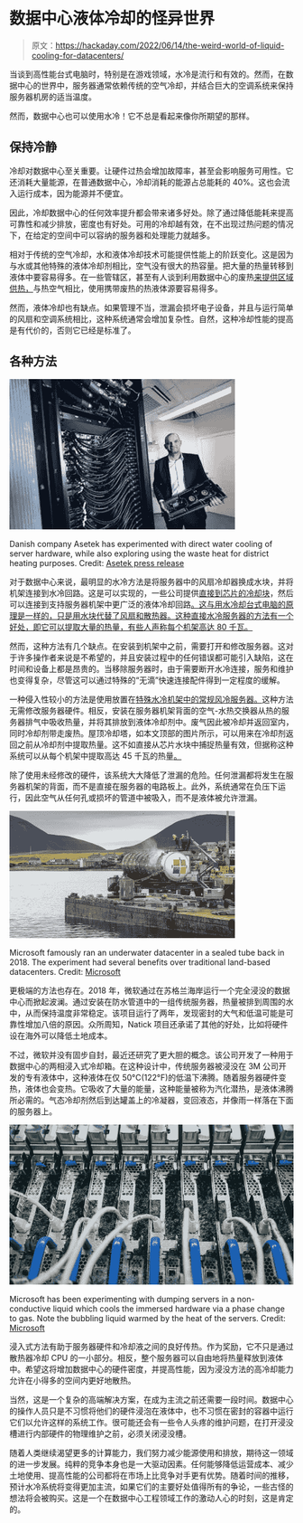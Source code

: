# 数据中心液体冷却的怪异世界

> 原文：<https://hackaday.com/2022/06/14/the-weird-world-of-liquid-cooling-for-datacenters/>

当谈到高性能台式电脑时，特别是在游戏领域，水冷是流行和有效的。然而，在数据中心的世界中，服务器通常依赖传统的空气冷却，并结合巨大的空调系统来保持服务器机房的适当温度。

然而，数据中心也可以使用水冷！它不总是看起来像你所期望的那样。

## 保持冷静

冷却对数据中心至关重要。让硬件过热会增加故障率，甚至会影响服务可用性。它还消耗大量能源，在普通数据中心，冷却消耗的能源占总能耗的 40%。这也会流入运行成本，因为能源并不便宜。

因此，冷却数据中心的任何效率提升都会带来诸多好处。除了通过降低能耗来提高可靠性和减少排放，密度也有好处。可用的冷却越有效，在不出现过热问题的情况下，在给定的空间中可以容纳的服务器和处理能力就越多。

相对于传统的空气冷却，水和液体冷却技术可能提供性能上的阶跃变化。这是因为与水或其他特殊的液体冷却剂相比，空气没有很大的热容量。把大量的热量转移到液体中要容易得多。在一些管辖区，甚至有人谈到利用数据中心的废热[来提供区域供热，](https://www.asetek.com/liquid-cooling/data-center/energy-savings-technology/q-a-with-andre/)与热空气相比，使用携带废热的热液体源要容易得多。

然而，液体冷却也有缺点。如果管理不当，泄漏会损坏电子设备，并且与运行简单的风扇和空调系统相比，这种系统通常会增加复杂性。自然，这种冷却性能的提高是有代价的，否则它已经是标准了。

## 各种方法

![](img/2ee39aed009e9361fb76384268f2b4e3.png)

Danish company Asetek has experimented with direct water cooling of server hardware, while also exploring using the waste heat for district heating purposes. Credit: [Asetek press release](https://www.asetek.com/press-releases/asetek-delivers-waste-heat-to-the-aalborg-district-heating-network/)

对于数据中心来说，最明显的水冷方法是将服务器中的风扇冷却器换成水块，并将机架连接到水冷回路。这是可以实现的，一些公司提供[直接到芯片的冷却块](https://www.asetek.com/liquid-cooling/data-center/technology-for-data-centers/d2c-ingredient-coolers/)，然后可以连接到支持服务器机架中更广泛的液体冷却回路[。这与用水冷却台式电脑的原理是一样的，只是用水块代替了风扇和散热器。这种直接水冷服务器的方法有一个好处，即它可以提取大量的热量，有些人声称每个机架高达 80 千瓦。](https://www.asetek.com/liquid-cooling/data-center/technology-for-data-centers/inrackcdu/)

然而，这种方法有几个缺点。在安装到机架中之前，需要打开和修改服务器。这对于许多操作者来说是不希望的，并且安装过程中的任何错误都可能引入缺陷，这在时间和设备上都是昂贵的。当移除服务器时，由于需要断开水冷连接，服务和维护也变得复杂，尽管这可以通过特殊的“无滴”快速连接配件得到一定程度的缓解。

一种侵入性较小的方法是使用放置在[特殊水冷机架中的常规风冷服务器。](https://www.edpeurope.com/product/coldlogik-water-cooled-server-rack-2/#)这种方法无需修改服务器硬件。相反，安装在服务器机架背面的空气-水热交换器从热的服务器排气中吸收热量，并将其排放到液体冷却剂中。废气因此被冷却并返回室内，同时冷却剂带走废热。屋顶冷却塔，如本文顶部的图片所示，可以用来在冷却剂返回之前从冷却剂中提取热量。这不如直接从芯片水块中捕捉热量有效，但据称这种系统可以从每个机架中提取高达 45 千瓦的热量[。](https://www.edpeurope.com/product/coldlogik-water-cooled-server-rack-2/#)

除了使用未经修改的硬件，该系统大大降低了泄漏的危险。任何泄漏都将发生在服务器机架的背面，而不是直接在服务器的电路板上。此外，系统通常在负压下运行，因此空气从任何孔或损坏的管道中被吸入，而不是液体被允许泄漏。

![](img/7323b2d168697f9fe36c2914bca96acd.png)

Microsoft famously ran an underwater datacenter in a sealed tube back in 2018\. The experiment had several benefits over traditional land-based datacenters. Credit: [Microsoft](https://news.microsoft.com/innovation-stories/project-natick-underwater-datacenter/)

更极端的方法也存在。2018 年，微软通过在苏格兰海岸运行一个完全浸没的数据中心而掀起波澜。通过安装在防水管道中的一组传统服务器，热量被排到周围的水中，从而保持温度非常稳定。该项目运行了两年，发现密封的大气和低温可能是可靠性增加八倍的原因。众所周知，Natick 项目还承诺了其他的好处，比如将硬件设在海外可以降低土地成本。

不过，微软并没有固步自封，最近还研究了更大胆的概念。该公司开发了一种用于数据中心的两相浸入式冷却箱。在这种设计中，传统服务器被浸没在 3M 公司开发的专有液体中，这种液体在仅 50°C(122°F)的低温下沸腾。随着服务器硬件变热，液体也会变热。它吸收了大量的能量，这种能量被称为汽化潜热，是液体沸腾所必需的。气态冷却剂然后到达罐盖上的冷凝器，变回液态，并像雨一样落在下面的服务器上。

![](img/f81ba19844740d385aab1d0b7fffab72.png)

Microsoft has been experimenting with dumping servers in a non-conductive liquid which cools the immersed hardware via a phase change to gas. Note the bubbling liquid warmed by the heat of the servers. Credit: [Microsoft](https://news.microsoft.com/innovation-stories/datacenter-liquid-cooling/)

浸入式方法有助于服务器硬件和冷却液之间的良好传热。作为奖励，它不只是通过散热器冷却 CPU 的一小部分。相反，整个服务器可以自由地将热量释放到液体中。希望这将增加数据中心的硬件密度，并提高性能，因为浸没方法的高冷却能力允许在小得多的空间内更好地散热。

当然，这是一个复杂的高端解决方案，在成为主流之前还需要一段时间。数据中心的操作人员只是不习惯将他们的硬件浸泡在液体中，也不习惯在密封的容器中运行它们以允许这样的系统工作。很可能还会有一些令人头疼的维护问题，在打开浸没槽进行内部硬件的物理维护之前，必须关闭浸没槽。

随着人类继续渴望更多的计算能力，我们努力减少能源使用和排放，期待这一领域的进一步发展。纯粹的竞争本身也是一大驱动因素。任何能够降低运营成本、减少土地使用、提高性能的公司都将在市场上比竞争对手更有优势。随着时间的推移，预计水冷系统将变得更加主流，如果它们的主要好处值得所有的争论，一些古怪的想法将会被购买。这是一个在数据中心工程领域工作的激动人心的时刻，这是肯定的。